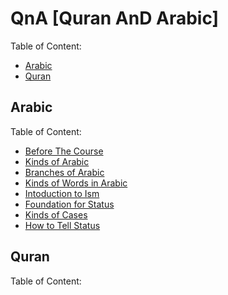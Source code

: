 # QnA [Quran AnD Arabic]
Table of Content:
- [Arabic](#arabic)
- [Quran](#quran)

## Arabic
Table of Content:
- [Before The Course](https://github.com/mdfnam/QnA/blob/main/Before%20The%20Course.md)
- [Kinds of Arabic](https://github.com/mdfnam/QnA/blob/main/Kinds%20of%20Arabic.md)
- [Branches of Arabic](https://github.com/mdfnam/QnA/blob/main/Branches%20of%20Arabic.md)
- [Kinds of Words in Arabic](https://github.com/mdfnam/QnA/blob/main/Kinds%20of%20Words%20in%20Arabic.md)
- [Intoduction to Ism](https://github.com/mdfnam/QnA/blob/main/Introduction%20to%20Ism.md)
- [Foundation for Status](https://github.com/mdfnam/QnA/blob/main/Foundation%20for%20Status.md)
- [Kinds of Cases](https://github.com/mdfnam/QnA/blob/main/Kinds%20of%20Cases.md)
- [How to Tell Status](https://github.com/mdfnam/QnA/blob/main/How%20to%20Tell%20Status.md)




## Quran
Table of Content:
